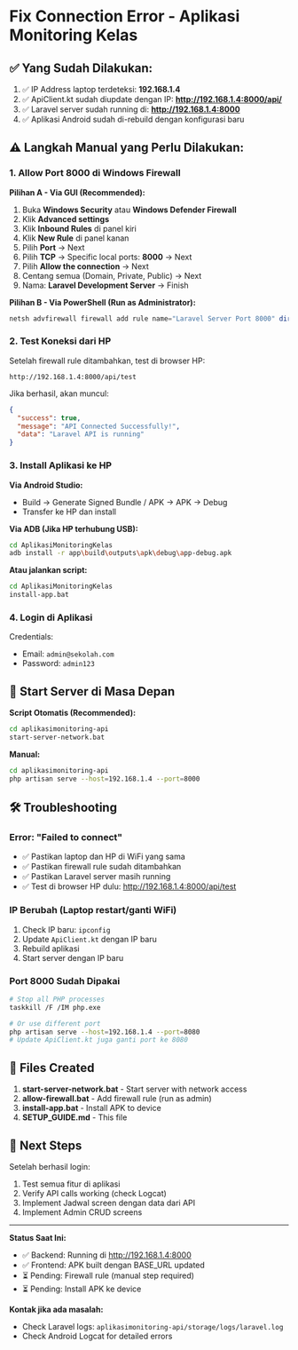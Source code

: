 # Fix Connection Error - Aplikasi Monitoring Kelas

## ✅ Yang Sudah Dilakukan:

1. ✅ IP Address laptop terdeteksi: **192.168.1.4**
2. ✅ ApiClient.kt sudah diupdate dengan IP: **http://192.168.1.4:8000/api/**
3. ✅ Laravel server sudah running di: **http://192.168.1.4:8000**
4. ✅ Aplikasi Android sudah di-rebuild dengan konfigurasi baru

## ⚠️ Langkah Manual yang Perlu Dilakukan:

### 1. Allow Port 8000 di Windows Firewall

**Pilihan A - Via GUI (Recommended):**

1. Buka **Windows Security** atau **Windows Defender Firewall**
2. Klik **Advanced settings**
3. Klik **Inbound Rules** di panel kiri
4. Klik **New Rule** di panel kanan
5. Pilih **Port** → Next
6. Pilih **TCP** → Specific local ports: **8000** → Next
7. Pilih **Allow the connection** → Next
8. Centang semua (Domain, Private, Public) → Next
9. Nama: **Laravel Development Server** → Finish

**Pilihan B - Via PowerShell (Run as Administrator):**

```powershell
netsh advfirewall firewall add rule name="Laravel Server Port 8000" dir=in action=allow protocol=TCP localport=8000
```

### 2. Test Koneksi dari HP

Setelah firewall rule ditambahkan, test di browser HP:

```
http://192.168.1.4:8000/api/test
```

Jika berhasil, akan muncul:

```json
{
  "success": true,
  "message": "API Connected Successfully!",
  "data": "Laravel API is running"
}
```

### 3. Install Aplikasi ke HP

**Via Android Studio:**

- Build → Generate Signed Bundle / APK → APK → Debug
- Transfer ke HP dan install

**Via ADB (Jika HP terhubung USB):**

```bash
cd AplikasiMonitoringKelas
adb install -r app\build\outputs\apk\debug\app-debug.apk
```

**Atau jalankan script:**

```bash
cd AplikasiMonitoringKelas
install-app.bat
```

### 4. Login di Aplikasi

Credentials:

- Email: `admin@sekolah.com`
- Password: `admin123`

## 🔄 Start Server di Masa Depan

**Script Otomatis (Recommended):**

```bash
cd aplikasimonitoring-api
start-server-network.bat
```

**Manual:**

```bash
cd aplikasimonitoring-api
php artisan serve --host=192.168.1.4 --port=8000
```

## 🛠️ Troubleshooting

### Error: "Failed to connect"

- ✅ Pastikan laptop dan HP di WiFi yang sama
- ✅ Pastikan firewall rule sudah ditambahkan
- ✅ Pastikan Laravel server masih running
- ✅ Test di browser HP dulu: http://192.168.1.4:8000/api/test

### IP Berubah (Laptop restart/ganti WiFi)

1. Check IP baru: `ipconfig`
2. Update `ApiClient.kt` dengan IP baru
3. Rebuild aplikasi
4. Start server dengan IP baru

### Port 8000 Sudah Dipakai

```bash
# Stop all PHP processes
taskkill /F /IM php.exe

# Or use different port
php artisan serve --host=192.168.1.4 --port=8080
# Update ApiClient.kt juga ganti port ke 8080
```

## 📁 Files Created

1. **start-server-network.bat** - Start server with network access
2. **allow-firewall.bat** - Add firewall rule (run as admin)
3. **install-app.bat** - Install APK to device
4. **SETUP_GUIDE.md** - This file

## 🎯 Next Steps

Setelah berhasil login:

1. Test semua fitur di aplikasi
2. Verify API calls working (check Logcat)
3. Implement Jadwal screen dengan data dari API
4. Implement Admin CRUD screens

---

**Status Saat Ini:**

- ✅ Backend: Running di http://192.168.1.4:8000
- ✅ Frontend: APK built dengan BASE_URL updated
- ⏳ Pending: Firewall rule (manual step required)
- ⏳ Pending: Install APK ke device

**Kontak jika ada masalah:**

- Check Laravel logs: `aplikasimonitoring-api/storage/logs/laravel.log`
- Check Android Logcat for detailed errors
